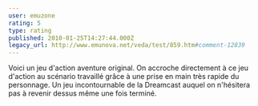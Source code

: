 ```yaml
---
user: emuzone
rating: 5
type: rating
published: 2010-01-25T14:27:44.000Z
legacy_url: http://www.emunova.net/veda/test/859.htm#comment-12839
---
```

Voici un jeu d'action aventure original. On accroche directement à ce jeu d'action au scénario travaillé grâce à une prise en main très rapide du personnage. Un jeu incontournable de la Dreamcast auquel on n'hésitera pas à revenir dessus même une fois terminé.